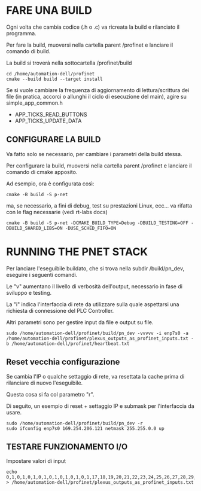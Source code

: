 # FARE UNA BUILD

Ogni volta che cambia codice (.h o .c) va ricreata la build e rilanciato il programma.

Per fare la build, muoversi nella cartella parent /profinet e lanciare il comando di build.

La build si troverà nella sottocartella /profinet/build

```
cd /home/automation-dell/profinet
cmake --build build --target install
```

Se si vuole cambiare la frequenza di aggiornamento di lettura/scrittura dei file (in pratica, accorci o allunghi il ciclo di esecuzione del main), agire su simple_app_common.h
- APP_TICKS_READ_BUTTONS
- APP_TICKS_UPDATE_DATA

## CONFIGURARE LA BUILD

Va fatto solo se necessario, per cambiare i parametri della build stessa.

Per configurare la build, muoversi nella cartella parent /profinet e lanciare il comando di cmake apposito.

Ad esempio, ora è configurata così:

```
cmake -B build -S p-net
```

ma, se necessario, a fini di debug, test su prestazioni Linux, ecc... va rifatta con le flag necessarie (vedi rt-labs docs)

```
cmake -B build -S p-net -DCMAKE_BUILD_TYPE=Debug -DBUILD_TESTING=OFF -DBUILD_SHARED_LIBS=ON -DUSE_SCHED_FIFO=ON
```


# RUNNING THE PNET STACK

Per lanciare l'eseguibile buildato, che si trova nella subdir /build/pn_dev, eseguire i seguenti comandi.

Le "v" aumentano il livello di verbosità dell'output, necessario in fase di sviluppo e testing.

La "i" indica l'interfaccia di rete da utilizzare sulla quale aspettarsi una richiesta di connessione del PLC Controller.

Altri parametri sono per gestire input da file e output su file.

```
sudo /home/automation-dell/profinet/build/pn_dev -vvvvv -i enp7s0 -a /home/automation-dell/profinet/plexus_outputs_as_profinet_inputs.txt -b /home/automation-dell/profinet/heartbeat.txt
```

## Reset vecchia configurazione

Se cambia l'IP o qualche settaggio di rete, va resettata la cache prima di rilanciare di nuovo l'eseguibile.

Questa cosa si fa col parametro "r".

Di seguito, un esempio di reset + settaggio IP e submask per l'interfaccia da usare.

```
sudo /home/automation-dell/profinet/build/pn_dev -r
sudo ifconfig enp7s0 169.254.206.121 netmask 255.255.0.0 up
```


## TESTARE FUNZIONAMENTO I/O

Impostare valori di input

```
echo 0,1,0,1,0,1,0,1,0,1,0,1,0,1,0,1,17,18,19,20,21,22,23,24,25,26,27,28,29,30,31,32 > /home/automation-dell/profinet/plexus_outputs_as_profinet_inputs.txt
```
